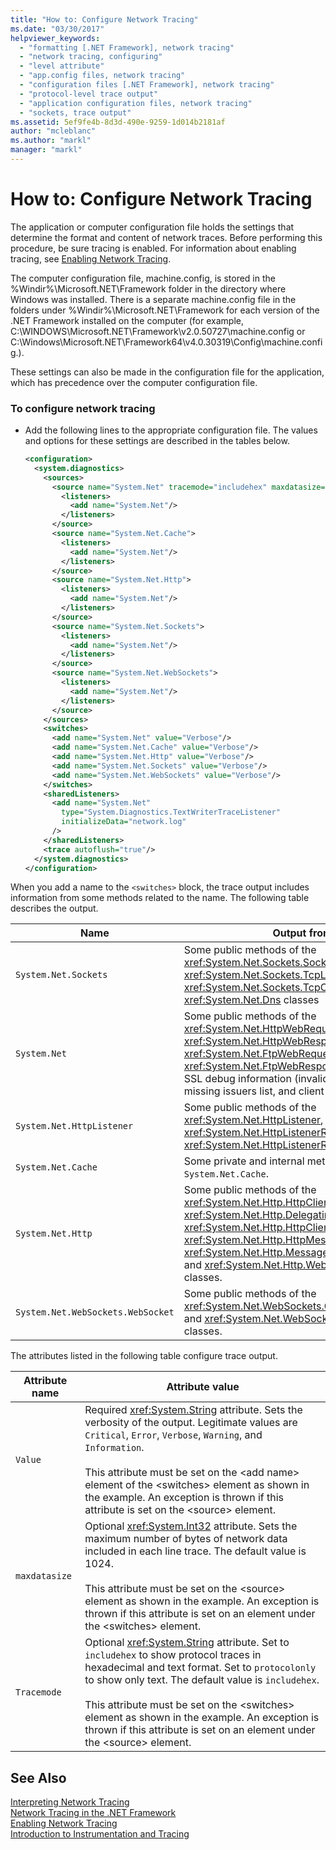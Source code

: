 ```yaml
---
title: "How to: Configure Network Tracing"
ms.date: "03/30/2017"
helpviewer_keywords: 
  - "formatting [.NET Framework], network tracing"
  - "network tracing, configuring"
  - "level attribute"
  - "app.config files, network tracing"
  - "configuration files [.NET Framework], network tracing"
  - "protocol-level trace output"
  - "application configuration files, network tracing"
  - "sockets, trace output"
ms.assetid: 5ef9fe4b-8d3d-490e-9259-1d014b2181af
author: "mcleblanc"
ms.author: "markl"
manager: "markl"
---
```

# How to: Configure Network Tracing
The application or computer configuration file holds the settings that determine the format and content of network traces. Before performing this procedure, be sure tracing is enabled. For information about enabling tracing, see [Enabling Network Tracing](../../../docs/framework/network-programming/enabling-network-tracing.md).  

 The computer configuration file, machine.config, is stored in the %Windir%\Microsoft.NET\Framework folder in the directory where Windows was installed. There is a separate machine.config file in the folders under %Windir%\Microsoft.NET\Framework for each version of the .NET Framework installed on the computer (for example, C:\WINDOWS\Microsoft.NET\Framework\v2.0.50727\machine.config or C:\Windows\Microsoft.NET\Framework64\v4.0.30319\Config\machine.config.).  

 These settings can also be made in the configuration file for the application, which has precedence over the computer configuration file.  

### To configure network tracing  

- Add the following lines to the appropriate configuration file. The values and options for these settings are described in the tables below.  

  ```xml  
  <configuration>  
    <system.diagnostics>  
      <sources>  
        <source name="System.Net" tracemode="includehex" maxdatasize="1024">  
          <listeners>  
            <add name="System.Net"/>  
          </listeners>  
        </source>  
        <source name="System.Net.Cache">  
          <listeners>  
            <add name="System.Net"/>  
          </listeners>  
        </source>  
        <source name="System.Net.Http">  
          <listeners>  
            <add name="System.Net"/>  
          </listeners>  
        </source>  
        <source name="System.Net.Sockets">  
          <listeners>  
            <add name="System.Net"/>  
          </listeners>  
        </source>  
        <source name="System.Net.WebSockets">  
          <listeners>  
            <add name="System.Net"/>  
          </listeners>  
        </source>  
      </sources>  
      <switches>  
        <add name="System.Net" value="Verbose"/>  
        <add name="System.Net.Cache" value="Verbose"/>  
        <add name="System.Net.Http" value="Verbose"/>  
        <add name="System.Net.Sockets" value="Verbose"/>  
        <add name="System.Net.WebSockets" value="Verbose"/>  
      </switches>  
      <sharedListeners>  
        <add name="System.Net"  
          type="System.Diagnostics.TextWriterTraceListener"  
          initializeData="network.log"  
        />  
      </sharedListeners>  
      <trace autoflush="true"/>  
    </system.diagnostics>  
  </configuration>  
  ```  

 When you add a name to the `<switches>` block, the trace output includes information from some methods related to the name. The following table describes the output.  


|Name|Output from|  
|----------|-----------------|  
|`System.Net.Sockets`|Some public methods of the <xref:System.Net.Sockets.Socket>, <xref:System.Net.Sockets.TcpListener>, <xref:System.Net.Sockets.TcpClient>, and <xref:System.Net.Dns> classes|  
|`System.Net`|Some public methods of the <xref:System.Net.HttpWebRequest>, <xref:System.Net.HttpWebResponse>, <xref:System.Net.FtpWebRequest>, and <xref:System.Net.FtpWebResponse> classes, and SSL debug information (invalid certificates, missing issuers list, and client certificate errors.)|  
|`System.Net.HttpListener`|Some public methods of the <xref:System.Net.HttpListener>, <xref:System.Net.HttpListenerRequest>, and <xref:System.Net.HttpListenerResponse> classes.|  
|`System.Net.Cache`|Some private and internal methods in `System.Net.Cache`.|  
|`System.Net.Http`|Some public methods of the  <xref:System.Net.Http.HttpClient>,  <xref:System.Net.Http.DelegatingHandler>,  <xref:System.Net.Http.HttpClientHandler>, <xref:System.Net.Http.HttpMessageHandler>,  <xref:System.Net.Http.MessageProcessingHandler>, and  <xref:System.Net.Http.WebRequestHandler> classes.|  
|`System.Net.WebSockets.WebSocket`|Some public methods of the <xref:System.Net.WebSockets.ClientWebSocket> and <xref:System.Net.WebSockets.WebSocket> classes.|  

 The attributes listed in the following table configure trace output.  


|Attribute name|Attribute value|  
|--------------------|---------------------|  
|`Value`|Required <xref:System.String> attribute. Sets the verbosity of the output. Legitimate values are `Critical`, `Error`, `Verbose`, `Warning`, and `Information`.<br /><br /> This attribute must be set on the \<add name> element of the \<switches> element as shown in the example. An exception is thrown if this attribute is set on the \<source> element.|  
|`maxdatasize`|Optional <xref:System.Int32> attribute. Sets the maximum number of bytes of network data included in each line trace. The default value is 1024.<br /><br /> This attribute must be set on the \<source> element as shown in the example. An exception is thrown if this attribute is set on an element under the \<switches> element.|  
|`Tracemode`|Optional <xref:System.String> attribute. Set to `includehex` to show protocol traces in hexadecimal and text format. Set to `protocolonly` to show only text. The default value is `includehex`.<br /><br /> This attribute must be set on the \<switches> element as shown in the example. An exception is thrown if this attribute is set on an element under the \<source> element.|  

## See Also  
 [Interpreting Network Tracing](../../../docs/framework/network-programming/interpreting-network-tracing.md)  
 [Network Tracing in the .NET Framework](../../../docs/framework/network-programming/network-tracing.md)  
 [Enabling Network Tracing](../../../docs/framework/network-programming/enabling-network-tracing.md)  
 [Introduction to Instrumentation and Tracing](http://msdn.microsoft.com/library/e924e57c-33cf-4b0e-9e7f-a45d13e38f2c)
